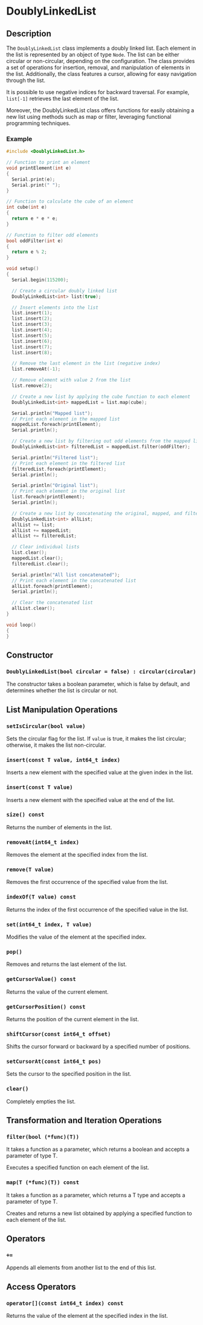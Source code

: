 # DoublyLinkedList

## Description

The `DoublyLinkedList` class implements a doubly linked list. Each element in the list is represented by an object of type `Node`. The list can be either circular or non-circular, depending on the configuration. The class provides a set of operations for insertion, removal, and manipulation of elements in the list. Additionally, the class features a cursor, allowing for easy navigation through the list.

It is possible to use negative indices for backward traversal. For example, `list[-1]` retrieves the last element of the list.

Moreover, the DoublyLinkedList class offers functions for easily obtaining a new list using methods such as map or filter, leveraging functional programming techniques.

### Example

```cpp
#include <DoublyLinkedList.h>

// Function to print an element
void printElement(int e)
{
  Serial.print(e);
  Serial.print(" ");
}

// Function to calculate the cube of an element
int cube(int e)
{
  return e * e * e;
}

// Function to filter odd elements
bool oddFilter(int e)
{
  return e % 2;
}

void setup()
{
  Serial.begin(115200);

  // Create a circular doubly linked list
  DoublyLinkedList<int> list(true);

  // Insert elements into the list
  list.insert(1);
  list.insert(2);
  list.insert(3);
  list.insert(4);
  list.insert(5);
  list.insert(6);
  list.insert(7);
  list.insert(8);

  // Remove the last element in the list (negative index)
  list.removeAt(-1);

  // Remove element with value 2 from the list
  list.remove(2);

  // Create a new list by applying the cube function to each element
  DoublyLinkedList<int> mappedList = list.map(cube);

  Serial.println("Mapped list");
  // Print each element in the mapped list
  mappedList.foreach(printElement);
  Serial.println();

  // Create a new list by filtering out odd elements from the mapped list
  DoublyLinkedList<int> filteredList = mappedList.filter(oddFilter);

  Serial.println("Filtered list");
  // Print each element in the filtered list
  filteredList.foreach(printElement);
  Serial.println();

  Serial.println("Original list");
  // Print each element in the original list
  list.foreach(printElement);
  Serial.println();

  // Create a new list by concatenating the original, mapped, and filtered lists
  DoublyLinkedList<int> allList;
  allList += list;
  allList += mappedList;
  allList += filteredList;

  // Clear individual lists
  list.clear();
  mappedList.clear();
  filteredList.clear();

  Serial.println("All list concatenated");
  // Print each element in the concatenated list
  allList.foreach(printElement);
  Serial.println();

  // Clear the concatenated list
  allList.clear();
}

void loop()
{
}

```

## Constructor

### `DoublyLinkedList(bool circular = false) : circular(circular)`

The constructor takes a boolean parameter, which is false by default, and determines whether the list is circular or not.

## List Manipulation Operations

### `setIsCircular(bool value)`

Sets the circular flag for the list. If `value` is true, it makes the list circular; otherwise, it makes the list non-circular.

### `insert(const T value, int64_t index)`

Inserts a new element with the specified value at the given index in the list.

### `insert(const T value)`

Inserts a new element with the specified value at the end of the list.

### `size() const`

Returns the number of elements in the list.

### `removeAt(int64_t index)`

Removes the element at the specified index from the list.

### `remove(T value)`

Removes the first occurrence of the specified value from the list.

### `indexOf(T value) const`

Returns the index of the first occurrence of the specified value in the list.

### `set(int64_t index, T value)`

Modifies the value of the element at the specified index.

### `pop()`

Removes and returns the last element of the list.

### `getCursorValue() const`

Returns the value of the current element.

### `getCursorPosition() const`

Returns the position of the current element in the list.

### `shiftCursor(const int64_t offset)`

Shifts the cursor forward or backward by a specified number of positions.

### `setCursorAt(const int64_t pos)`

Sets the cursor to the specified position in the list.

### `clear()`

Completely empties the list.

## Transformation and Iteration Operations

### `filter(bool (*func)(T))`

It takes a function as a parameter, which returns a boolean and accepts a parameter of type T.

Executes a specified function on each element of the list.

### `map(T (*func)(T)) const`

It takes a function as a parameter, which returns a T type and accepts a parameter of type T.

Creates and returns a new list obtained by applying a specified function to each element of the list.

## Operators

### `+=`

Appends all elements from another list to the end of this list.

## Access Operators

### `operator[](const int64_t index) const`

Returns the value of the element at the specified index in the list.
